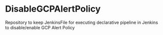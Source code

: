 # DisableGCPAlertPolicy
Repository to keep JenkinsFile for executing declarative pipeline in Jenkins to disable/enable GCP Alert Policy
